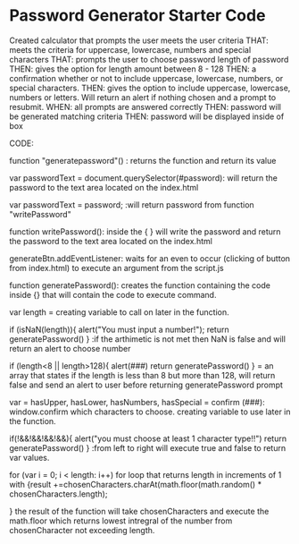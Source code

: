 # Password Generator Starter Code
Created calculator that prompts the user meets the user criteria 
THAT: meets the criteria for uppercase, lowercase, numbers and special characters
THAT: prompts the user to choose password length of password
THEN: gives the option for length amount between 8 - 128
THEN: a confirmation whether or not to include uppercase, lowercase, numbers, or special characters.
THEN: gives the option to include uppercase, lowercase, numbers or letters. Will return an alert if nothing chosen and a prompt to resubmit.
WHEN: all prompts are answered correctly
THEN: password will be generated matching criteria
THEN: password will be displayed inside of box

CODE:

function "generatepassword"() : returns the function and return its value

var passwordText = document.querySelector(#password): will return the password to the text area located on the index.html 

var passwordText = password; :will return password from function "writePassword"

function writePassword(): inside the { } will write the password and return the password to the text area located on the index.html

generateBtn.addEventListener: waits for an even to occur (clicking of button from index.html) to execute an argument from the script.js

function generatePassword(): creates the function containing the code inside {}  that will contain the code to execute command.

var length = creating variable to call on later in the function.

if (isNaN(length)){
    alert("You must input a number!");
    return generatePassword()
} :if the arthimetic is not met then NaN is false and will return an alert to choose number

if (length<8 || length>128){
    alert(###)
    return generatePassword()
} = an array that states if the length is less than 8 but more than 128, will return false and send an alert to user before returning generatePassword prompt

var = hasUpper, hasLower, hasNumbers, hasSpecial = confirm (###): window.confirm which characters to choose. creating variable to use later in the function.

if(!&&!&&!&&!&&){
    alert("you must choose at least 1 character type!!")
    return generatePassword()
} :from left to right will execute true and false to return var values.

for (var i = 0; i < length: i++) for loop that returns length in increments of 1 with {result +=chosenCharacters.charAt(math.floor(math.random() * chosenCharacters.length);

} the result of the function will take chosenCharacters and execute the math.floor which returns lowest intregral of the number from chosenCharacter not exceeding length.


